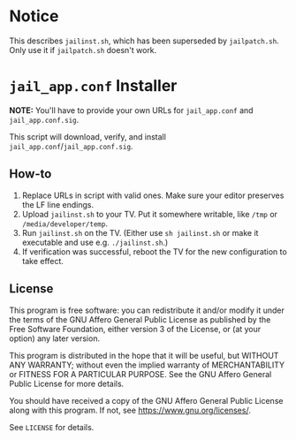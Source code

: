 # Notice

This describes `jailinst.sh`, which has been superseded by `jailpatch.sh`. Only
use it if `jailpatch.sh` doesn't work.

# `jail_app.conf` Installer

**NOTE:** You'll have to provide your own URLs for `jail_app.conf` and
`jail_app.conf.sig`.

This script will download, verify, and install
`jail_app.conf`/`jail_app.conf.sig`.

## How-to

1. Replace URLs in script with valid ones. Make sure your editor preserves the
   LF line endings.
2. Upload `jailinst.sh` to your TV. Put it somewhere writable, like `/tmp` or `/media/developer/temp`.
3. Run `jailinst.sh` on the TV. (Either use `sh jailinst.sh` or make it executable and use
   e.g. `./jailinst.sh`.)
4. If verification was successful, reboot the TV for the new configuration to
   take effect.

## License

This program is free software: you can redistribute it and/or modify it under
the terms of the GNU Affero General Public License as published by the Free
Software Foundation, either version 3 of the License, or (at your option) any
later version.

This program is distributed in the hope that it will be useful, but WITHOUT ANY
WARRANTY; without even the implied warranty of MERCHANTABILITY or FITNESS FOR A
PARTICULAR PURPOSE. See the GNU Affero General Public License for more details.

You should have received a copy of the GNU Affero General Public License along
with this program. If not, see <https://www.gnu.org/licenses/>.

See `LICENSE` for details.
